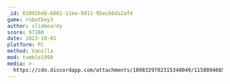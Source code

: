 ```yaml
---
_id: 01092bd0-6081-11ee-9d11-95ec66da2af4
game: robotboy3
author: slimbeardy
score: 97280
date: 2023-10-01
platform: PC
method: Vanilla
mod: tumble1999
media: >-
  https://cdn.discordapp.com/attachments/1098329702315348049/1158094665099260054/Screenshot_2023-10-01_182738.png?ex=651aff34&is=6519adb4&hm=d73b85cbf8d59f1b2e9eff8e27eabd25021ccf42237598214e040b7336992da1&
---
```

